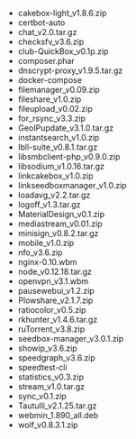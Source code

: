 - cakebox-light_v1.8.6.zip
- certbot-auto
- chat_v2.0.tar.gz
- checksfv_v3.6.zip
- club-QuickBox_v0.1p.zip
- composer.phar
- dnscrypt-proxy_v1.9.5.tar.gz
- docker-compose
- filemanager_v0.09.zip
- fileshare_v1.0.zip
- fileupload_v0.02.zip
- for_rsync_v3.3.zip
- GeoIPupdate_v3.1.0.tar.gz
- instantsearch_v1.0.zip
- lbll-suite_v0.8.1.tar.gz
- libsmbclient-php_v0.9.0.zip
- libsodium_v1.0.16.tar.gz
- linkcakebox_v1.0.zip
- linkseedboxmanager_v1.0.zip
- loadavg_v2.2.tar.gz
- logoff_v1.3.tar.gz
- MaterialDesign_v0.1.zip
- mediastream_v0.01.zip
- minisign_v0.8.2.tar.gz
- mobile_v1.0.zip
- nfo_v3.6.zip
- nginx-0.10.wbm
- node_v0.12.18.tar.gz
- openvpn_v3.1.wbm
- pausewebui_v1.2.zip
- Plowshare_v2.1.7.zip
- ratiocolor_v0.5.zip
- rkhunter_v1.4.6.tar.gz
- ruTorrent_v3.8.zip
- seedbox-manager_v3.0.1.zip
- showip_v3.6.zip
- speedgraph_v3.6.zip
- speedtest-cli
- statistics_v0.3.zip
- stream_v1.0.tar.gz
- sync_v0.1.zip
- Tautulli_v2.1.25.tar.gz
- webmin_1.890_all.deb
- wolf_v0.8.3.1.zip
